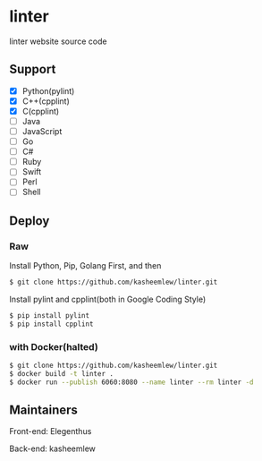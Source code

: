 # linter

linter website source code

## Support

- [x] Python(pylint)
- [x] C++(cpplint)
- [x] C(cpplint)
- [ ] Java
- [ ] JavaScript
- [ ] Go
- [ ] C#
- [ ] Ruby
- [ ] Swift
- [ ] Perl
- [ ] Shell

## Deploy

### Raw

Install Python, Pip, Golang First, and then

```bash
$ git clone https://github.com/kasheemlew/linter.git
```

Install pylint and cpplint(both in Google Coding Style)

```bash
$ pip install pylint
$ pip install cpplint
```

### with Docker(halted)

```bash
$ git clone https://github.com/kasheemlew/linter.git
$ docker build -t linter .
$ docker run --publish 6060:8080 --name linter --rm linter -d
```

## Maintainers

Front-end: Elegenthus

Back-end: kasheemlew